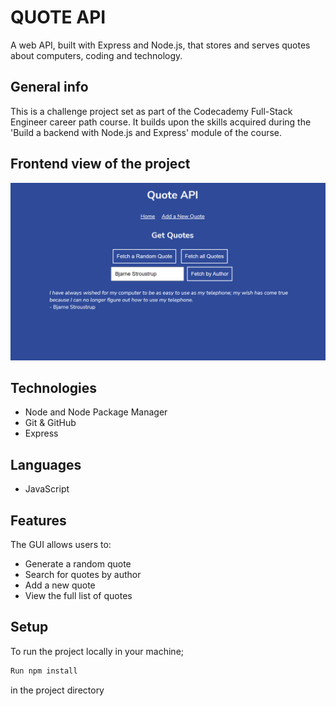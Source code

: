 # QUOTE API

A web API, built with Express and Node.js, that stores and serves quotes about computers, coding and technology.

## General info

 This is a challenge project set as part of the Codecademy Full-Stack Engineer career path course. It builds upon the skills acquired during the 'Build a backend with Node.js and Express' module of the course.

## Frontend view of the project

![Screenshot of tech code generator GUI](screenshot.png)

## Technologies

* Node and Node Package Manager
* Git & GitHub
* Express

## Languages

* JavaScript

## Features

The GUI allows users to:
* Generate a random quote
* Search for quotes by author
* Add a new quote
* View the full list of quotes

## Setup
To run the project locally in your machine;
```bash
Run npm install
````
in the project directory
